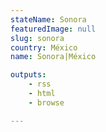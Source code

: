 ```yaml
---
stateName: Sonora
featuredImage: null
slug: sonora
country: México
name: Sonora|México

outputs:
    - rss
    - html
    - browse

---
```

